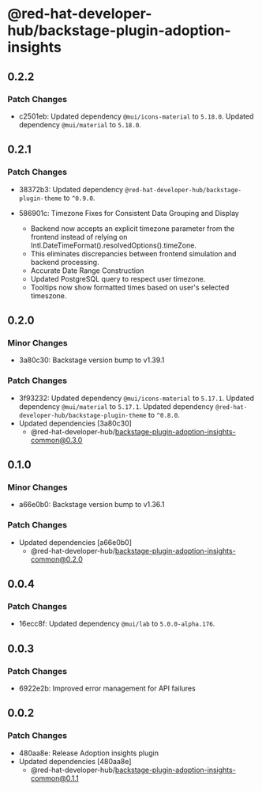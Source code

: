 # @red-hat-developer-hub/backstage-plugin-adoption-insights

## 0.2.2

### Patch Changes

- c2501eb: Updated dependency `@mui/icons-material` to `5.18.0`.
  Updated dependency `@mui/material` to `5.18.0`.

## 0.2.1

### Patch Changes

- 38372b3: Updated dependency `@red-hat-developer-hub/backstage-plugin-theme` to `^0.9.0`.
- 586901c: Timezone Fixes for Consistent Data Grouping and Display

  - Backend now accepts an explicit timezone parameter from the frontend instead of relying on Intl.DateTimeFormat().resolvedOptions().timeZone.
  - This eliminates discrepancies between frontend simulation and backend processing.
  - Accurate Date Range Construction
  - Updated PostgreSQL query to respect user timezone.
  - Tooltips now show formatted times based on user's selected timeszone.

## 0.2.0

### Minor Changes

- 3a80c30: Backstage version bump to v1.39.1

### Patch Changes

- 3f93232: Updated dependency `@mui/icons-material` to `5.17.1`.
  Updated dependency `@mui/material` to `5.17.1`.
  Updated dependency `@red-hat-developer-hub/backstage-plugin-theme` to `^0.8.0`.
- Updated dependencies [3a80c30]
  - @red-hat-developer-hub/backstage-plugin-adoption-insights-common@0.3.0

## 0.1.0

### Minor Changes

- a66e0b0: Backstage version bump to v1.36.1

### Patch Changes

- Updated dependencies [a66e0b0]
  - @red-hat-developer-hub/backstage-plugin-adoption-insights-common@0.2.0

## 0.0.4

### Patch Changes

- 16ecc8f: Updated dependency `@mui/lab` to `5.0.0-alpha.176`.

## 0.0.3

### Patch Changes

- 6922e2b: Improved error management for API failures

## 0.0.2

### Patch Changes

- 480aa8e: Release Adoption insights plugin
- Updated dependencies [480aa8e]
  - @red-hat-developer-hub/backstage-plugin-adoption-insights-common@0.1.1
